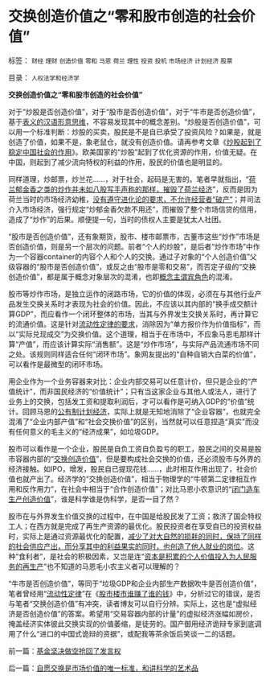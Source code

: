 # 交换创造价值之“零和股市创造的社会价值”

标签： `财经` `理财` `创造价值` `零和` `马恩` `荷兰` `理性` `投资` `投机` `市场经济` `计划经济` `股票` 

目录： `人权法学和经济学`

**交换创造价值之“零和股市创造的社会价值”**

对于“炒股是否创造价值”，对于“股市是否创造价值”，对于“牛市是否创造价值”，基于[表义的汉语形意思维](../../../2009/4/17/形意思维：科学类思维和哲学类思维的根本区别.md)，不容易发现其中的概念差别。“炒股是否创造价值”，可以用一个标准判断：炒股的买卖，股民是不是自已承受了投资风险？如果是，就是创造了价值，如果不是，象老鼠仓，就没有创造价值。请再参考文章《[炒股起到了稳定中国社会的作用](../../../2009/11/6/炒股维持着中国社会的稳定.md)》。欧美国家的“炒股”起到了优化资源的作用，价值无疑。在中国，则起到了减少流向特权的利益的作用，股民的价值也是明显的。

同样道理，炒邮票，炒兰花……，对于社会，起码是无害的。笔者早就指出，“[荷兰郁金香之类的炒作并未如八股写手声称的那样，摧毁了荷兰经济](../../../2008/6/18/中国企业家的秘诀：尽量负债，债多不用愁.md)”，反而是因为荷兰当时的市场经济幼稚，[没有遵守进化论的要求，不允许经营者“破产”](../../../2009/2/21/进化论：死亡是为了生存，经济中的淘汰和破产.md)；并司法介入市场经济，强行规定“炒郁金香欠款不用还”，而摧毁了整个市场信贷的信用，造成了“炒作”的后果。顺便提一句，当时的债权人主要是犹太人社团。

“股市是否创造价值”，还有象期货，股市、楼市邮票市，古董市这些“炒作”市场是否创造价值，则是另一个层次的问题。前者“个人的炒股”，是后者“炒作市场”中作为一个容器container的内容个人和个人的交换。通过子对象的“个人创造价值”父级容器的“股市是否创造价值”，或反之由“股市是零和交易”，而否定子级的“交换创造价值”，都是属于概念对象层次的混淆，也即[概念主谓宾角色](../../../2009/5/22/“实”未必为实证，认识对象角色的主谓宾.md)的混淆。

股市等炒作市场，是独立运作的闭路市场，它的价值的体现，必须在与其他行业产品发生交换关系时才表现为社会的价值。因此，不应该以其内部的“换手成交额计算GDP”，而应看作一个闭环整体的市场，当其与外界发生交换关系时，再计算它的流通价值。这是针对[流动性定律的要求](../../../2009/4/3/流动性定律，风险利润和不确定性.md)，消除因为“单方报价作为价值指标”，而以“实际兑现成交”为交换价值。这个道理，相当于在市场中，不应象马恩毛那样计算“产值”，而应该计算实际“消售额”。这是“炒作市场”，与实际产品流通市场不同之处。该规则同样适合任何“闭环市场”。象网友提出的“自种自销大白菜的价值”，可以看作是最微型的闭环市场。

用企业作为一个业务容器来对比：企业内部交易可以任意计价，但只是企业的“产值统计”，而非国民经济的“价值统计”；只有当这家企业与其他人或法人，进行了业务上的交换，包括发工资和提取利润后，才可以看作是可纳入GDP的“价值”统计。回顾马恩的[公有制计划经济](http://darthvad.blog.sohu.com/129535295.html)，实际上就是无知地消除了“企业容器”，也就完全混淆了“企业内部产值”和“社会交换价值”的区别，当然就可以任意捏造“真实”而没有任何意义的毛主义的“经济成果”，如垃圾GDP。

股市可以看作是一个企业，股民是自负工资自负盈亏的职工，股民之间的交易是股市容器内部的“[交换创造价值](../../../2008/8/25/价值守恒定律：交换决定价值，政府采购与泡沫GDP.md)”，但是要构成社会交换的价值，还必须股市与外界的经济接触。如IPO，增发，股民自已提现花钱……，此时相互作用出现了，社会价值也就产出了。经济学的“交换创造价值”，相当于物理学的“牛顿第二定律相互作用和反作用力”，在社会中相当于“合作创造价值”；对比马恩小农意识的“[闭门造车生产创造价值](../../../2009/8/2/工业化一定创造价值吗.md)”，谁是科学谁是伪科学，是否一目了然？

股市在与外界发生价值交换的过程中，在中国是给股民发了工资；救济了国企特权工人；在西方就是完成了再生产资源的最优化。股民投资者在享受自已的投资权益时，实际上是通过资源最优化的配置，[减少了对大自然的损耗的同时，保持了同样的社会供应产出，而分享其中的利益果实的同时，也创造了他人就业的岗位](../../../2009/11/22/市场经济和服务业和就业的意义.md)。这种“食利者”，是社会的积极因素，又岂是连“[资本是积累的个人价值投入为人民服务的再生产](http://hi.baidu.com/darthchn/blog/item/66008da9883b53b9ca130c2b.html)”也不知道的马恩毛小农主义者可以理解的？

“牛市是否创造价值”，等同于“垃圾GDP和企业内部生产数据吹牛是否创造价值”，笔者曾经用“[流动性定律](../../../2009/4/3/流动性定律，风险利润和不确定性.md)”在《[股市楼市谁赚了谁的钱](../../../2007/9/21/股市楼市人人都赚钱，到底赚了谁的钱.md)》中，分析过它的错误，是否与笔者“交换创造价值”有冲突，读者博友可以自行分辨。实际上，这也是“虚拟经济是否创造价值”的答案。希望用“交易容器内部的计量”的虚拟经济涨幅如房价，掩盖经济实体彼此交换实现的价值萎缩，是徒劳的。国产御用经济诡辩专家到底调用了什么“进口的中国式诡辩的资据”，或配我等茶余饭后笑谈一二的话题。

前一篇：[基金坚决做空抢回了发言权](../../../2009/11/26/基金坚决做空抢回了发言权.md)

后一篇：[自愿交换是市场价值的唯一标准，和讲科学的艺术品](../../../2009/11/26/自愿交换是市场价值的唯一标准，和讲科学的艺术品.md)